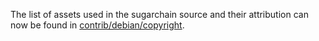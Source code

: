 The list of assets used in the sugarchain source and their attribution can now be found in [contrib/debian/copyright](../contrib/debian/copyright).
